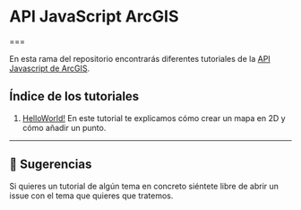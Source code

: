 # API JavaScript ArcGIS
===

En esta rama del repositorio encontrarás diferentes tutoriales de la [API Javascript de ArcGIS](https://developers.arcgis.com/javascript/). 

## Índice de los tutoriales
1. [HelloWorld!](https://github.com/esri-es/JavascriptAPI/tree/tutorials/helloWorld) En este tutorial te explicamos cómo crear un mapa en 2D y cómo añadir un punto.

***
## 💬 Sugerencias

Si quieres un tutorial de algún tema en concreto siéntete libre de abrir un issue con el tema que quieres que tratemos.